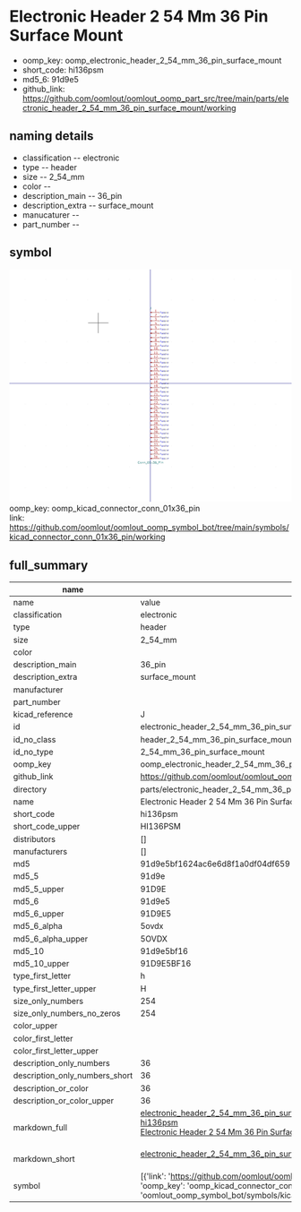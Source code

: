 # Electronic Header 2 54 Mm 36 Pin Surface Mount

  
* oomp_key: oomp_electronic_header_2_54_mm_36_pin_surface_mount 
* short_code: hi136psm
* md5_6: 91d9e5  
* github_link: https://github.com/oomlout/oomlout_oomp_part_src/tree/main/parts/electronic_header_2_54_mm_36_pin_surface_mount/working  
## naming details
* classification -- electronic
* type -- header
* size -- 2_54_mm
* color -- 
* description_main -- 36_pin
* description_extra -- surface_mount
* manucaturer -- 
* part_number -- 



## symbol

![](symbol/0/working/working_600.png)  
oomp_key: oomp_kicad_connector_conn_01x36_pin  
link: https://github.com/oomlout/oomlout_oomp_symbol_bot/tree/main/symbols/kicad_connector_conn_01x36_pin/working  


## full_summary
| name | value | 
| --- | --- | 
| name | value | 
| classification | electronic | 
| type | header | 
| size | 2_54_mm | 
| color |  | 
| description_main | 36_pin | 
| description_extra | surface_mount | 
| manufacturer |  | 
| part_number |  | 
| kicad_reference | J | 
| id | electronic_header_2_54_mm_36_pin_surface_mount | 
| id_no_class | header_2_54_mm_36_pin_surface_mount | 
| id_no_type | 2_54_mm_36_pin_surface_mount | 
| oomp_key | oomp_electronic_header_2_54_mm_36_pin_surface_mount | 
| github_link | https://github.com/oomlout/oomlout_oomp_part_src/tree/main/parts/electronic_header_2_54_mm_36_pin_surface_mount/working | 
| directory | parts/electronic_header_2_54_mm_36_pin_surface_mount | 
| name | Electronic Header 2 54 Mm 36 Pin Surface Mount | 
| short_code | hi136psm | 
| short_code_upper | HI136PSM | 
| distributors | [] | 
| manufacturers | [] | 
| md5 | 91d9e5bf1624ac6e6d8f1a0df04df659 | 
| md5_5 | 91d9e | 
| md5_5_upper | 91D9E | 
| md5_6 | 91d9e5 | 
| md5_6_upper | 91D9E5 | 
| md5_6_alpha | 5ovdx | 
| md5_6_alpha_upper | 5OVDX | 
| md5_10 | 91d9e5bf16 | 
| md5_10_upper | 91D9E5BF16 | 
| type_first_letter | h | 
| type_first_letter_upper | H | 
| size_only_numbers | 254 | 
| size_only_numbers_no_zeros | 254 | 
| color_upper |  | 
| color_first_letter |  | 
| color_first_letter_upper |  | 
| description_only_numbers | 36 | 
| description_only_numbers_short | 36 | 
| description_or_color | 36 | 
| description_or_color_upper | 36 | 
| markdown_full | [electronic_header_2_54_mm_36_pin_surface_mount](https://github.com/oomlout/oomlout_oomp_part_src/tree/main/parts/electronic_header_2_54_mm_36_pin_surface_mount/working)<br>[hi136psm](https://github.com/oomlout/oomlout_oomp_part_src/tree/main/parts/electronic_header_2_54_mm_36_pin_surface_mount/working)<br>[Electronic Header 2 54 Mm 36 Pin Surface Mount](https://github.com/oomlout/oomlout_oomp_part_src/tree/main/parts/electronic_header_2_54_mm_36_pin_surface_mount/working)<br><br> | 
| markdown_short | [electronic_header_2_54_mm_36_pin_surface_mount](https://github.com/oomlout/oomlout_oomp_part_src/tree/main/parts/electronic_header_2_54_mm_36_pin_surface_mount/working)<br><br> | 
| symbol | [{'link': 'https://github.com/oomlout/oomlout_oomp_symbol_bot/tree/main/symbols/kicad_connector_conn_01x36_pin', 'oomp_key': 'oomp_kicad_connector_conn_01x36_pin', 'directory': 'oomlout_oomp_symbol_bot/symbols/kicad_connector_conn_01x36_pin//working/working.kicad_sym'}] | 
